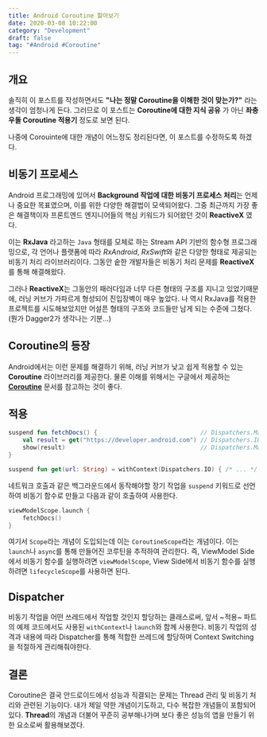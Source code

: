 ```yaml
---
title: Android Coroutine 핧아보기
date: 2020-03-08 10:22:00
category: "Development"
draft: false
tag: "#Android #Coroutine"
---
```


## 개요

솔직히 이 포스트를 작성하면서도 **"나는 정말 Coroutine을 이해한 것이 맞는가?"** 라는 생각이 엄청나게 든다. 그러므로 이 포스트는 **Coroutine에 대한 지식 공유** 가 아닌 **좌충우돌 Coroutine 적용기** 정도로 보면 된다.

나중에 Corouinte에 대한 개념이 어느정도 정리된다면, 이 포스트를 수정하도록 하겠다.

## 비동기 프로세스

Android 프로그래밍에 있어서 **Background 작업에 대한 비동기 프로세스 처리**는 언제나 중요한 목표였으며, 이를 위한 다양한 해결법이 모색되어왔다. 그중 최근까지 가장 좋은 해결책이자 프론트엔드 엔지니어들의 핵심 키워드가 되어왔던 것이 **ReactiveX** 였다.

이는 **RxJava** 라고하는 `Java` 형태를 모체로 하는 Stream API 기반의 함수형 프로그래밍으로, 각 언어나 플랫폼에 따라 _RxAndroid_, *RxSwift*와 같은 다양한 형태로 제공되는 비동기 처리 라이브러리이다. 그동안 숱한 개발자들은 비동기 처리 문제를 **ReactiveX** 를 통해 해결해왔다.

그러나 **ReactiveX**는 그동안의 패러다임과 너무 다른 형태의 구조를 지니고 있었기때문에, 러닝 커브가 가파르게 형성되어 진입장벽이 매우 높았다. 나 역시 RxJava를 적용한 프로젝트를 시도해보았지만 어설픈 형태의 구조와 코드들만 남게 되는 수준에 그쳤다. (뭔가 Dagger2가 생각나는 기분...)

## Coroutine의 등장

Android에서는 이런 문제를 해결하기 위해, 러닝 커브가 낮고 쉽게 적용할 수 있는 **Coroutine** 라이브러리를 제공한다. 물론 이해를 위해서는 구글에서 제공하는 **[Coroutine](https://developer.android.com/kotlin/coroutines?hl=ko)** 문서를 참고하는 것이 좋다.

## 적용

```kotlin
suspend fun fetchDocs() {                             // Dispatchers.Main
    val result = get("https://developer.android.com") // Dispatchers.IO for `get`
    show(result)                                      // Dispatchers.Main
}

suspend fun get(url: String) = withContext(Dispatchers.IO) { /* ... */ }
```

네트워크 호출과 같은 백그라운드에서 동작해야할 장기 작업을 `suspend` 키워드로 선언하여 비동기 함수로 만들고 다음과 같이 호출하여 사용한다.

```kotlin
viewModelScope.launch {
    fetchDocs()
}
```

여기서 `Scope`라는 개념이 도입되는데 이는 `CoroutineScope`라는 개념이다. 이는 `launch`나 `async`를 통해 만들어진 코루틴을 추적하여 관리한다.
즉, ViewModel Side에서 비동기 함수를 실행하려면 `viewModelScope`, View Side에서 비동기 함수를 실행하려면 `lifecycleScope`를 사용하면 된다.

## Dispatcher

비동기 작업을 어떤 쓰레드에서 작업할 것인지 할당하는 클래스로써, 앞서 ~적용~ 파트의 예제 코드에서도 사용된 `withContext`나 `launch`와 함께 사용한다. 비동기 작업의 성격과 내용에 따라 Dispatcher를 통해 적합한 쓰레드에 할당하며 Context Switching을 적절하게 관리해줘야한다.

## 결론

Coroutine은 결국 안드로이드에서 성능과 직결되는 문제는 Thread 관리 및 비동기 처리와 관련된 기능이다. 내가 제일 약한 개념이기도하고, 다수 복잡한 개념들이 포함되어있다. **Thread**의 개념과 더불어 꾸준히 공부해나가며 보다 좋은 성능의 앱을 만들기 위한 요소로써 활용해보겠다.
